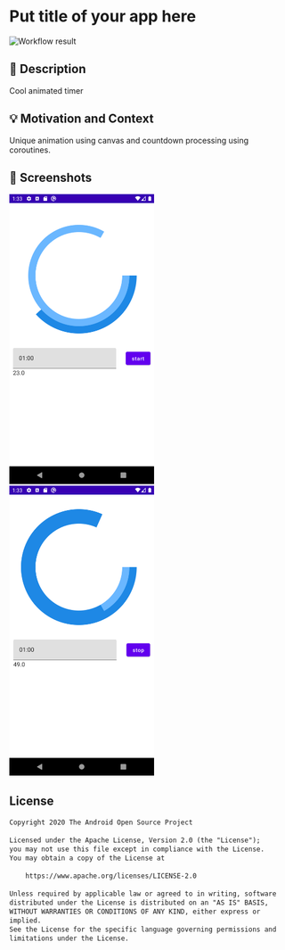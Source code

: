 # Put title of your app here

![Workflow result](https://github.com/takahirom/android-dev-challenge-compose-timer/workflows/Check/badge.svg)


## :scroll: Description
<!--- Describe your app in one or two sentences -->
Cool animated timer

## :bulb: Motivation and Context
<!--- Optionally point readers to interesting parts of your submission. -->
<!--- What are you especially proud of? -->
Unique animation using canvas and countdown processing using coroutines.

## :camera_flash: Screenshots
<!-- You can add more screenshots here if you like -->
<img src="/results/screenshot_1.png" width="260">&emsp;<img src="/results/screenshot_2.png" width="260">

## License
```
Copyright 2020 The Android Open Source Project

Licensed under the Apache License, Version 2.0 (the "License");
you may not use this file except in compliance with the License.
You may obtain a copy of the License at

    https://www.apache.org/licenses/LICENSE-2.0

Unless required by applicable law or agreed to in writing, software
distributed under the License is distributed on an "AS IS" BASIS,
WITHOUT WARRANTIES OR CONDITIONS OF ANY KIND, either express or implied.
See the License for the specific language governing permissions and
limitations under the License.
```